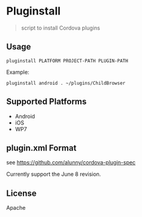 # Pluginstall

> script to install Cordova plugins

## Usage

    pluginstall PLATFORM PROJECT-PATH PLUGIN-PATH

Example:

    pluginstall android . ~/plugins/ChildBrowser

## Supported Platforms

* Android
* iOS
* WP7

## plugin.xml Format

see https://github.com/alunny/cordova-plugin-spec

Currently support the June 8 revision.

## License

Apache
